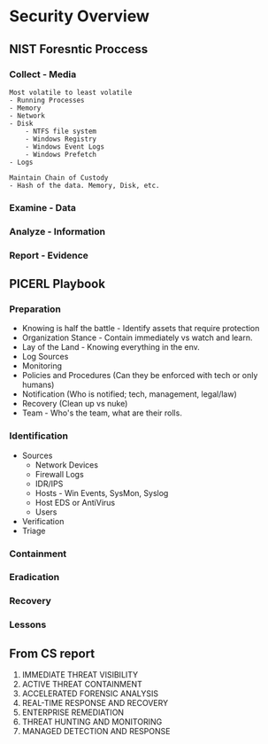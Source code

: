 # Security Overview





## NIST Foresntic Proccess

### Collect - Media
    Most volatile to least volatile
    - Running Processes
    - Memory
    - Network
    - Disk
        - NTFS file system
        - Windows Registry
        - Windows Event Logs
        - Windows Prefetch
    - Logs 

    Maintain Chain of Custody
    - Hash of the data. Memory, Disk, etc.

### Examine - Data

### Analyze - Information

### Report - Evidence

## PICERL Playbook

### Preparation

- Knowing is half the battle - Identify assets that require protection
- Organization Stance - Contain immediately vs watch and learn.
- Lay of the Land - Knowing everything in the env.
- Log Sources
- Monitoring
- Policies and Procedures (Can they be enforced with tech or only humans)
- Notification (Who is notified; tech, management, legal/law)
- Recovery (Clean up vs nuke)
- Team - Who's the team, what are their rolls.

### Identification

- Sources
  - Network Devices
  - Firewall Logs
  - IDR/IPS
  - Hosts - Win Events, SysMon, Syslog
  - Host EDS or AntiVirus
  - Users
- Verification
- Triage

### Containment

### Eradication

### Recovery

### Lessons


## From CS report

1. IMMEDIATE THREAT VISIBILITY
2. ACTIVE THREAT CONTAINMENT
3. ACCELERATED FORENSIC ANALYSIS
4. REAL-TIME RESPONSE AND RECOVERY
5. ENTERPRISE REMEDIATION
6. THREAT HUNTING AND MONITORING
7. MANAGED DETECTION AND RESPONSE

